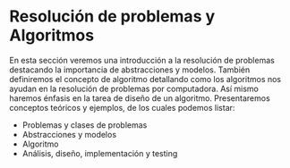 # Resolución de problemas y Algoritmos

En esta sección veremos una introducción a la resolución de problemas destacando la importancia de abstracciones y modelos. También definiremos el concepto de algoritmo detallando como los algoritmos nos ayudan en la resolución de problemas por computadora. Así mismo haremos énfasis en la tarea de diseño de un algoritmo. Presentaremos conceptos teóricos y ejemplos, de los cuales podemos listar:

- Problemas y clases de problemas
- Abstracciones y modelos
- Algoritmo
- Análisis, diseño, implementación y testing

